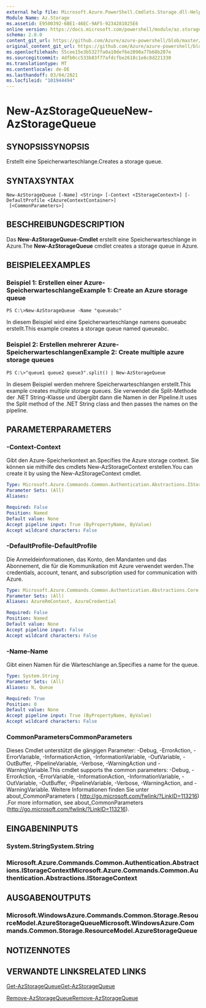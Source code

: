 ```yaml
---
external help file: Microsoft.Azure.PowerShell.Cmdlets.Storage.dll-Help.xml
Module Name: Az.Storage
ms.assetid: E9500392-6BE1-46EC-9AF5-9234281025E6
online version: https://docs.microsoft.com/powershell/module/az.storage/new-azstoragequeue
schema: 2.0.0
content_git_url: https://github.com/Azure/azure-powershell/blob/master/src/Storage/Storage.Management/help/New-AzStorageQueue.md
original_content_git_url: https://github.com/Azure/azure-powershell/blob/master/src/Storage/Storage.Management/help/New-AzStorageQueue.md
ms.openlocfilehash: 55cee15e3b5327fa0a10def6e2090a77b68b207e
ms.sourcegitcommit: 4dfb0cc533b83f77afdcfbe2618c1e6c8d221330
ms.translationtype: MT
ms.contentlocale: de-DE
ms.lasthandoff: 03/04/2021
ms.locfileid: "101944494"
---
```

# <span data-ttu-id="0ed18-101">New-AzStorageQueue</span><span class="sxs-lookup"><span data-stu-id="0ed18-101">New-AzStorageQueue</span></span>

## <span data-ttu-id="0ed18-102">SYNOPSIS</span><span class="sxs-lookup"><span data-stu-id="0ed18-102">SYNOPSIS</span></span>
<span data-ttu-id="0ed18-103">Erstellt eine Speicherwarteschlange.</span><span class="sxs-lookup"><span data-stu-id="0ed18-103">Creates a storage queue.</span></span>

## <span data-ttu-id="0ed18-104">SYNTAX</span><span class="sxs-lookup"><span data-stu-id="0ed18-104">SYNTAX</span></span>

```
New-AzStorageQueue [-Name] <String> [-Context <IStorageContext>] [-DefaultProfile <IAzureContextContainer>]
 [<CommonParameters>]
```

## <span data-ttu-id="0ed18-105">BESCHREIBUNG</span><span class="sxs-lookup"><span data-stu-id="0ed18-105">DESCRIPTION</span></span>
<span data-ttu-id="0ed18-106">Das **New-AzStorageQueue-Cmdlet** erstellt eine Speicherwarteschlange in Azure.</span><span class="sxs-lookup"><span data-stu-id="0ed18-106">The **New-AzStorageQueue** cmdlet creates a storage queue in Azure.</span></span>

## <span data-ttu-id="0ed18-107">BEISPIELE</span><span class="sxs-lookup"><span data-stu-id="0ed18-107">EXAMPLES</span></span>

### <span data-ttu-id="0ed18-108">Beispiel 1: Erstellen einer Azure-Speicherwarteschlange</span><span class="sxs-lookup"><span data-stu-id="0ed18-108">Example 1: Create an Azure storage queue</span></span>
```
PS C:\>New-AzStorageQueue -Name "queueabc"
```

<span data-ttu-id="0ed18-109">In diesem Beispiel wird eine Speicherwarteschlange namens queueabc erstellt.</span><span class="sxs-lookup"><span data-stu-id="0ed18-109">This example creates a storage queue named queueabc.</span></span>

### <span data-ttu-id="0ed18-110">Beispiel 2: Erstellen mehrerer Azure-Speicherwarteschlangen</span><span class="sxs-lookup"><span data-stu-id="0ed18-110">Example 2: Create multiple azure storage queues</span></span>
```
PS C:\>"queue1 queue2 queue3".split() | New-AzStorageQueue
```

<span data-ttu-id="0ed18-111">In diesem Beispiel werden mehrere Speicherwarteschlangen erstellt.</span><span class="sxs-lookup"><span data-stu-id="0ed18-111">This example creates multiple storage queues.</span></span>
<span data-ttu-id="0ed18-112">Sie verwendet die Split-Methode der .NET String-Klasse und übergibt dann die Namen in der Pipeline.</span><span class="sxs-lookup"><span data-stu-id="0ed18-112">It uses the Split method of the .NET String class and then passes the names on the pipeline.</span></span>

## <span data-ttu-id="0ed18-113">PARAMETER</span><span class="sxs-lookup"><span data-stu-id="0ed18-113">PARAMETERS</span></span>

### <span data-ttu-id="0ed18-114">-Context</span><span class="sxs-lookup"><span data-stu-id="0ed18-114">-Context</span></span>
<span data-ttu-id="0ed18-115">Gibt den Azure-Speicherkontext an.</span><span class="sxs-lookup"><span data-stu-id="0ed18-115">Specifies the Azure storage context.</span></span>
<span data-ttu-id="0ed18-116">Sie können sie mithilfe des cmdlets New-AzStorageContext erstellen.</span><span class="sxs-lookup"><span data-stu-id="0ed18-116">You can create it by using the New-AzStorageContext cmdlet.</span></span>

```yaml
Type: Microsoft.Azure.Commands.Common.Authentication.Abstractions.IStorageContext
Parameter Sets: (All)
Aliases:

Required: False
Position: Named
Default value: None
Accept pipeline input: True (ByPropertyName, ByValue)
Accept wildcard characters: False
```

### <span data-ttu-id="0ed18-117">-DefaultProfile</span><span class="sxs-lookup"><span data-stu-id="0ed18-117">-DefaultProfile</span></span>
<span data-ttu-id="0ed18-118">Die Anmeldeinformationen, das Konto, den Mandanten und das Abonnement, die für die Kommunikation mit Azure verwendet werden.</span><span class="sxs-lookup"><span data-stu-id="0ed18-118">The credentials, account, tenant, and subscription used for communication with Azure.</span></span>

```yaml
Type: Microsoft.Azure.Commands.Common.Authentication.Abstractions.Core.IAzureContextContainer
Parameter Sets: (All)
Aliases: AzureRmContext, AzureCredential

Required: False
Position: Named
Default value: None
Accept pipeline input: False
Accept wildcard characters: False
```

### <span data-ttu-id="0ed18-119">-Name</span><span class="sxs-lookup"><span data-stu-id="0ed18-119">-Name</span></span>
<span data-ttu-id="0ed18-120">Gibt einen Namen für die Warteschlange an.</span><span class="sxs-lookup"><span data-stu-id="0ed18-120">Specifies a name for the queue.</span></span>

```yaml
Type: System.String
Parameter Sets: (All)
Aliases: N, Queue

Required: True
Position: 0
Default value: None
Accept pipeline input: True (ByPropertyName, ByValue)
Accept wildcard characters: False
```

### <span data-ttu-id="0ed18-121">CommonParameters</span><span class="sxs-lookup"><span data-stu-id="0ed18-121">CommonParameters</span></span>
<span data-ttu-id="0ed18-122">Dieses Cmdlet unterstützt die gängigen Parameter: -Debug, -ErrorAction, -ErrorVariable, -InformationAction, -InformationVariable, -OutVariable, -OutBuffer, -PipelineVariable, -Verbose, -WarningAction und -WarningVariable.</span><span class="sxs-lookup"><span data-stu-id="0ed18-122">This cmdlet supports the common parameters: -Debug, -ErrorAction, -ErrorVariable, -InformationAction, -InformationVariable, -OutVariable, -OutBuffer, -PipelineVariable, -Verbose, -WarningAction, and -WarningVariable.</span></span> <span data-ttu-id="0ed18-123">Weitere Informationen finden Sie unter about_CommonParameters ( http://go.microsoft.com/fwlink/?LinkID=113216) .</span><span class="sxs-lookup"><span data-stu-id="0ed18-123">For more information, see about_CommonParameters (http://go.microsoft.com/fwlink/?LinkID=113216).</span></span>

## <span data-ttu-id="0ed18-124">EINGABEN</span><span class="sxs-lookup"><span data-stu-id="0ed18-124">INPUTS</span></span>

### <span data-ttu-id="0ed18-125">System.String</span><span class="sxs-lookup"><span data-stu-id="0ed18-125">System.String</span></span>

### <span data-ttu-id="0ed18-126">Microsoft.Azure.Commands.Common.Authentication.Abstractions.IStorageContext</span><span class="sxs-lookup"><span data-stu-id="0ed18-126">Microsoft.Azure.Commands.Common.Authentication.Abstractions.IStorageContext</span></span>

## <span data-ttu-id="0ed18-127">AUSGABEN</span><span class="sxs-lookup"><span data-stu-id="0ed18-127">OUTPUTS</span></span>

### <span data-ttu-id="0ed18-128">Microsoft.WindowsAzure.Commands.Common.Storage.ResourceModel.AzureStorageQueue</span><span class="sxs-lookup"><span data-stu-id="0ed18-128">Microsoft.WindowsAzure.Commands.Common.Storage.ResourceModel.AzureStorageQueue</span></span>

## <span data-ttu-id="0ed18-129">NOTIZEN</span><span class="sxs-lookup"><span data-stu-id="0ed18-129">NOTES</span></span>

## <span data-ttu-id="0ed18-130">VERWANDTE LINKS</span><span class="sxs-lookup"><span data-stu-id="0ed18-130">RELATED LINKS</span></span>

[<span data-ttu-id="0ed18-131">Get-AzStorageQueue</span><span class="sxs-lookup"><span data-stu-id="0ed18-131">Get-AzStorageQueue</span></span>](./Get-AzStorageQueue.md)

[<span data-ttu-id="0ed18-132">Remove-AzStorageQueue</span><span class="sxs-lookup"><span data-stu-id="0ed18-132">Remove-AzStorageQueue</span></span>](./Remove-AzStorageQueue.md)


